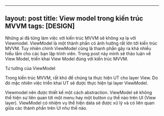 
---
layout: post
title: View model trong kiến trúc MVVM
tags: [DESIGN]
---

Những ai đã từng làm việc với kiến trúc MVVM sẽ không xa lạ với Viewmodel. ViewModel là một thành phần có ảnh 
hưởng rất lớn tới kiến trúc MVVM. Tuy nhiên chính ViewModel cũng là thanh phần gây ra khá nhiều hiểu lầm 
cho các bạn lập trình viên. Trong post này mình sẽ thảo luận về View Model, triển khai View Model đúng với kiến trúc MVVM. 

Tư tưởng của ViewModel

Trong kiến trúc MVVM, rất khó để chúng ta thực hiện UT cho layer View. Do đó mặc nhiên việc triển khai UT sẽ 
được thực hiện tại layer ViewModel.

Viewmodel nên được thiết kế một cách abstraction. ViewModel sẽ không thể hiện sự liên quan tới một menu hay một
button cụ thể nào trên UI (View layer). ViewModel có nhiệm vụ thể hiện data sẽ được xử lý và có liên quan giữa các thành phần trên UI như thế nào.
